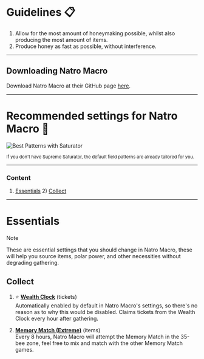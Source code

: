 # Guidelines 📋
1) Allow for the most amount of honeymaking possible, whilst also producing the most amount of items.
2) Produce honey as fast as possible, without interference.

***

## Downloading Natro Macro 

Download Natro Macro at their GitHub page [here](https://github.com/NatroTeam/NatroMacro/releases/latest).

***

# Recommended settings for Natro Macro 🐍

![Best Patterns with Saturator](https://github.com/user-attachments/assets/60facc0d-4310-4bef-ba86-51ee29bd86aa)

<sup> If you don't have Supreme Saturator, the default field patterns are already tailored for you. </sup>

***

### Content

1) [Essentials](https://github.com/waflenoob/natromacro-config?tab=readme-ov-file#essentials)
     2) [Collect](https://github.com/waflenoob/natromacro-config?tab=readme-ov-file#collect)

***

# Essentials

> [!NOTE]
> These are essential settings that you should change in Natro Macro, these will help you source items, polar power, and other necessities without degrading gathering.

## Collect

1) :star: [**Wealth Clock**](https://bee-swarm-simulator.fandom.com/wiki/Wealth_Clock) (tickets)
<br> Automatically enabled by default in Natro Macro's settings, so there's no reason as to why this would be disabled. Claims tickets from the Wealth Clock every hour after gathering.

2) [**Memory Match (Extreme)**](https://bee-swarm-simulator.fandom.com/wiki/Memory_Match) (items)
<br> Every 8 hours, Natro Macro will attempt the Memory Match in the 35-bee zone, feel free to mix and match with the other Memory Match games.
